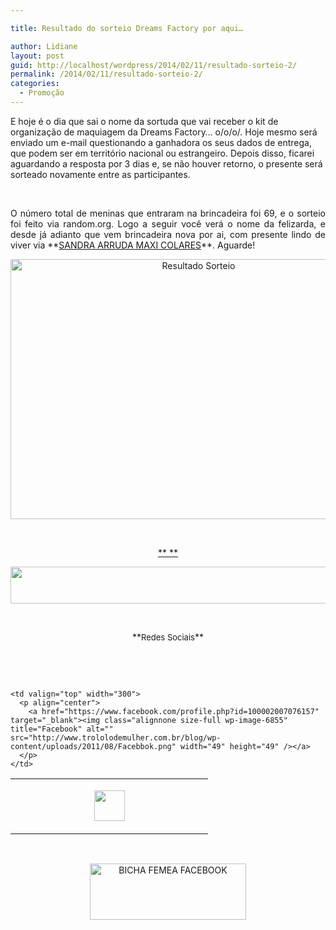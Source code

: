 ```yaml
---

title: Resultado do sorteio Dreams Factory por aqui…

author: Lidiane
layout: post
guid: http://localhost/wordpress/2014/02/11/resultado-sorteio-2/
permalink: /2014/02/11/resultado-sorteio-2/
categories:
  - Promoção
---
```

E hoje é o dia que sai o nome da sortuda que vai receber o kit de organização de maquiagem da Dreams Factory… o/o/o/. Hoje mesmo será enviado um e-mail questionando a ganhadora os seus dados de entrega, que podem ser em território nacional ou estrangeiro. Depois disso, ficarei aguardando a resposta por 3 dias e, se não houver retorno, o presente será sorteado novamente entre as participantes.

&nbsp;

<p style="text-align: justify;">
  O número total de meninas que entraram na brincadeira foi 69, e o sorteio foi feito via random.org. Logo a seguir você verá o nome da felizarda, e desde já adianto que vem brincadeira nova por ai, com presente lindo de viver via **<a href="https://www.facebook.com/maxicolaresarruda?fref=ts" target="_blank">SANDRA ARRUDA MAXI COLARES</a>**. Aguarde!
</p>

<!--more-->

<p style="text-align: center;">
  <a href="http://www.trololodemulher.com.br/blog/wp-content/uploads/2014/02/Resultado-Sorteio.png"><img class="alignnone size-full wp-image-9944" alt="Resultado Sorteio" src="http://www.trololodemulher.com.br/blog/wp-content/uploads/2014/02/Resultado-Sorteio.png" width="586" height="416" /></a>
</p>

&nbsp;

<p align="center">
  <a href="http://www.trololodemulher.com.br/2013/09/11/decoracao-parede-fotos/">** **</a>
</p>

<p align="center">
  <a href="http://feedburner.google.com/fb/a/mailverify?uri=blogbichafemea&loc=pt_BR" target="_blank"><img class="alignnone size-full wp-image-8451" title="Assine o Bicha Fêmea grátis!" alt="" src="http://www.trololodemulher.com.br/blog/wp-content/uploads/2012/01/rodapé.png" width="600" height="59" /></a>
</p>

&nbsp;

<p align="center">
  **<span style="font-size: small;">Redes Sociais</span>**
</p>

&nbsp;

&nbsp;

<table width="600" border="0" cellspacing="0" cellpadding="2">
  <tr>
    <td valign="top" width="300">
      <p align="center">
        <a href="https://twitter.com/#%21/bichafemea" target="_blank"><img class="alignnone size-full wp-image-6857" title="Twitter" alt="" src="http://www.trololodemulher.com.br/blog/wp-content/uploads/2011/08/Twitter.png" width="49" height="49" /></a>
      </p>
    </td>
    
    <td valign="top" width="300">
      <p align="center">
        <a href="https://www.facebook.com/profile.php?id=100002007076157" target="_blank"><img class="alignnone size-full wp-image-6855" title="Facebook" alt="" src="http://www.trololodemulher.com.br/blog/wp-content/uploads/2011/08/Facebbok.png" width="49" height="49" /></a>
      </p>
    </td>
  </tr>
</table>

&nbsp;

<p style="text-align: center;">
  <a href="https://www.facebook.com/bichafemea" target="_blank"><img class="alignnone size-full wp-image-9849" alt="BICHA FEMEA FACEBOOK" src="http://www.trololodemulher.com.br/blog/wp-content/uploads/2014/01/BICHA-FEMEA-FACEBOOK1.png" width="250" height="90" /></a>
</p>